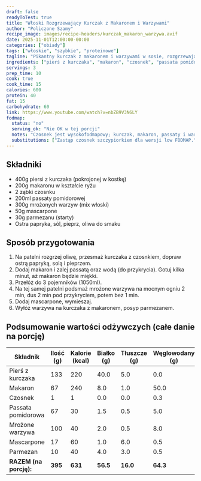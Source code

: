 ```yaml
---
draft: false
readyToTest: true
title: "Włoski Rozgrzewający Kurczak z Makaronem i Warzywami"
author: "Policzone Szamy"
recipe_image: images/recipe-headers/kurczak_makaron_warzywa.avif
date: 2025-11-01T12:00:00-00:00
categories: ["obiady"]
tags: ["włoskie", "szybkie", "proteinowe"]
tagline: "Pikantny kurczak z makaronem i warzywami w sosie, rozgrzewający obiad."
ingredients: ["pierś z kurczaka", "makaron", "czosnek", "passata pomidorowa", "mrożone warzywa", "mascarpone", "parmezan"]
servings: 3
prep_time: 10
cook: true
cook_time: 15
calories: 600
protein: 40
fat: 15
carbohydrate: 60
link: https://www.youtube.com/watch?v=nbZB9V3N6LY
fodmap:
  status: "no"
  serving_ok: "Nie OK w tej porcji"
  notes: "Czosnek jest wysokofodmapowy; kurczak, makaron, passaty i warzywa są bezpieczne."
  substitutions: ["Zastąp czosnek szczypiorkiem dla wersji low FODMAP."]
---
```


## Składniki
*   400g piersi z kurczaka (pokrojonej w kostkę)
*   200g makaronu w kształcie ryżu
*   2 ząbki czosnku
*   200ml passaty pomidorowej
*   300g mrożonych warzyw (mix włoski)
*   50g mascarpone
*   30g parmezanu (starty)
*   Ostra papryka, sól, pieprz, oliwa do smaku

## Sposób przygotowania
1. Na patelni rozgrzej oliwę, przesmaż kurczaka z czosnkiem, dopraw ostrą papryką, solą i pieprzem.
2. Dodaj makaron i zalej passatą oraz wodą (do przykrycia). Gotuj kilka minut, aż makaron będzie miękki.
3. Przełóż do 3 pojemników (1050ml).
4. Na tej samej patelni podsmaż mrożone warzywa na mocnym ogniu 2 min, dus 2 min pod przykryciem, potem bez 1 min.
5. Dodaj mascarpone, wymieszaj.
6. Wyłóż warzywa na kurczaka z makaronem, posyp parmezanem.

## Podsumowanie wartości odżywczych (całe danie na porcję)

| Składnik              | Ilość (g) | Kalorie (kcal) | Białko (g) | Tłuszcze (g) | Węglowodany (g) |
|-----------------------|-----------|----------------|------------|--------------|-----------------|
| Pierś z kurczaka      | 133       | 220            | 40.0       | 5.0          | 0.0             |
| Makaron               | 67        | 240            | 8.0        | 1.0          | 50.0            |
| Czosnek               | 1         | 1              | 0.0        | 0.0          | 0.3             |
| Passata pomidorowa    | 67        | 30             | 1.5        | 0.5          | 5.0             |
| Mrożone warzywa       | 100       | 40             | 2.0        | 0.5          | 8.0             |
| Mascarpone            | 17        | 60             | 1.0        | 6.0          | 0.5             |
| Parmezan              | 10        | 40             | 4.0        | 3.0          | 0.5             |
| **RAZEM (na porcję):**| **395**   | **631**        | **56.5**   | **16.0**     | **64.3**        |

